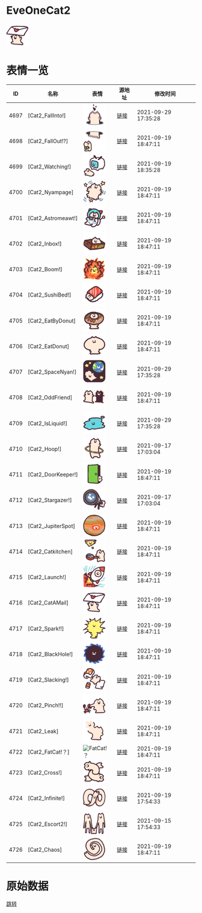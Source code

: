 # EveOneCat2

<img src="./cover.png" height="60" alt="cover" />

# 表情一览

|ID|名称|表情|源地址|修改时间|
|----|----|----|----|----|
|4697|[Cat2_FallInto!]|<img src="./pic/004697_%5BCat2_FallInto!%5D.png" height="60" alt="FallInto!"/>|[链接](http://i0.hdslb.com/bfs/emote/bedf0319ecdda83e44bed47b44f532f951504da8.png)|2021-09-29 17:35:28|
|4698|[Cat2_FallOut!?]|<img src="./pic/004698_%5BCat2_FallOut!_%5D.png" height="60" alt="FallOut!?"/>|[链接](http://i0.hdslb.com/bfs/emote/268ffaf3857c930d381327f3979dcc432f4f144e.png)|2021-09-19 18:47:11|
|4699|[Cat2_Watching!]|<img src="./pic/004699_%5BCat2_Watching!%5D.png" height="60" alt="Watching!"/>|[链接](http://i0.hdslb.com/bfs/emote/31d0a5143e62c947c1787aa29a3c31f27a722f1a.png)|2021-09-19 18:35:28|
|4700|[Cat2_Nyampage]|<img src="./pic/004700_%5BCat2_Nyampage%5D.png" height="60" alt="Nyampage"/>|[链接](http://i0.hdslb.com/bfs/emote/0f9b0427c487c88a0d155c97d1f14b758729305b.png)|2021-09-19 18:47:11|
|4701|[Cat2_Astromeawt!]|<img src="./pic/004701_%5BCat2_Astromeawt!%5D.png" height="60" alt="Astromeawt!"/>|[链接](http://i0.hdslb.com/bfs/emote/2381ef91f67edca67d567433081662faaa8e385d.png)|2021-09-19 18:47:11|
|4702|[Cat2_Inbox!]|<img src="./pic/004702_%5BCat2_Inbox!%5D.png" height="60" alt="Inbox!"/>|[链接](http://i0.hdslb.com/bfs/emote/ffb53a2317ceb05c46aecb1ed50a973c95104ff2.png)|2021-09-19 18:47:11|
|4703|[Cat2_Boom!]|<img src="./pic/004703_%5BCat2_Boom!%5D.png" height="60" alt="Boom!"/>|[链接](http://i0.hdslb.com/bfs/emote/674bb1649556940aea37a5f7d674b1218ed7917c.png)|2021-09-19 18:47:11|
|4704|[Cat2_SushiBed!]|<img src="./pic/004704_%5BCat2_SushiBed!%5D.png" height="60" alt="SushiBed!"/>|[链接](http://i0.hdslb.com/bfs/emote/a704c6e9ff9434fa39f91dd70e59cf93d2e620f6.png)|2021-09-19 18:47:11|
|4705|[Cat2_EatByDonut]|<img src="./pic/004705_%5BCat2_EatByDonut%5D.png" height="60" alt="EatByDonut"/>|[链接](http://i0.hdslb.com/bfs/emote/34a5fd5c1b1626ca20aa6476f69efaba2d344cee.png)|2021-09-19 18:47:11|
|4706|[Cat2_EatDonut]|<img src="./pic/004706_%5BCat2_EatDonut%5D.png" height="60" alt="EatDonut"/>|[链接](http://i0.hdslb.com/bfs/emote/728105d30440dfa58d87e25275c3b0097e11e017.png)|2021-09-19 18:47:11|
|4707|[Cat2_SpaceNyan!]|<img src="./pic/004707_%5BCat2_SpaceNyan!%5D.png" height="60" alt="SpaceNyan!"/>|[链接](http://i0.hdslb.com/bfs/emote/de66c62c6795d70bfb3b7dc73b4663766e86afdf.png)|2021-09-29 17:35:28|
|4708|[Cat2_OddFriend]|<img src="./pic/004708_%5BCat2_OddFriend%5D.png" height="60" alt="OddFriend"/>|[链接](http://i0.hdslb.com/bfs/emote/fd5605fada9c16fbca0bd34ca37463b137b40c29.png)|2021-09-19 18:47:11|
|4709|[Cat2_IsLiquid!]|<img src="./pic/004709_%5BCat2_IsLiquid!%5D.png" height="60" alt="IsLiquid!"/>|[链接](http://i0.hdslb.com/bfs/emote/9b468c1ab476c71d5beb48a401e17197b0580dd6.png)|2021-09-29 17:35:28|
|4710|[Cat2_Hoop!]|<img src="./pic/004710_%5BCat2_Hoop!%5D.png" height="60" alt="Hoop!"/>|[链接](http://i0.hdslb.com/bfs/emote/82b6eccd465642572eb08a59343e053c2856f547.png)|2021-09-17 17:03:04|
|4711|[Cat2_DoorKeeper!]|<img src="./pic/004711_%5BCat2_DoorKeeper!%5D.png" height="60" alt="DoorKeeper!"/>|[链接](http://i0.hdslb.com/bfs/emote/cd692374a40ecf29d964c075b1564ebb83873645.png)|2021-09-19 18:47:11|
|4712|[Cat2_Stargazer!]|<img src="./pic/004712_%5BCat2_Stargazer!%5D.png" height="60" alt="Stargazer!"/>|[链接](http://i0.hdslb.com/bfs/emote/b54d90078fc78099305c55eb4c481cefc211a04d.png)|2021-09-17 17:03:04|
|4713|[Cat2_JupiterSpot]|<img src="./pic/004713_%5BCat2_JupiterSpot%5D.png" height="60" alt="JupiterSpot"/>|[链接](http://i0.hdslb.com/bfs/emote/71639bf7b29c340e707d548f35617fabe1887ddd.png)|2021-09-19 18:47:11|
|4714|[Cat2_Catkitchen]|<img src="./pic/004714_%5BCat2_Catkitchen%5D.png" height="60" alt="Catkitchen"/>|[链接](http://i0.hdslb.com/bfs/emote/5cc6ac4862f3b13d7f0a196c2ccdef9e86e9b072.png)|2021-09-19 18:47:11|
|4715|[Cat2_Launch!]|<img src="./pic/004715_%5BCat2_Launch!%5D.png" height="60" alt="Launch!"/>|[链接](http://i0.hdslb.com/bfs/emote/0544bd2134f5513c0cfb7b86b2f8d296f4b2b3cd.png)|2021-09-19 18:47:11|
|4716|[Cat2_CatAMail]|<img src="./pic/004716_%5BCat2_CatAMail%5D.png" height="60" alt="CatAMail"/>|[链接](http://i0.hdslb.com/bfs/emote/d33e6a2e9e7c7ee326a808bec2a9b2553a239b29.png)|2021-09-19 18:47:11|
|4717|[Cat2_Spark!!]|<img src="./pic/004717_%5BCat2_Spark!!%5D.png" height="60" alt="Spark!!"/>|[链接](http://i0.hdslb.com/bfs/emote/dfee1d9bb702d0861ca070fddd66a1644ca2fe10.png)|2021-09-19 18:47:11|
|4718|[Cat2_BlackHole!]|<img src="./pic/004718_%5BCat2_BlackHole!%5D.png" height="60" alt="BlackHole!"/>|[链接](http://i0.hdslb.com/bfs/emote/6e1567472cf8b049a3549839db3daf8382fd6e8c.png)|2021-09-19 18:47:11|
|4719|[Cat2_Slacking!]|<img src="./pic/004719_%5BCat2_Slacking!%5D.png" height="60" alt="Slacking!"/>|[链接](http://i0.hdslb.com/bfs/emote/5c391de862eb72e553dcf572553b3cf4da60b26f.png)|2021-09-19 18:47:11|
|4720|[Cat2_Pinch!!]|<img src="./pic/004720_%5BCat2_Pinch!!%5D.png" height="60" alt="Pinch!!"/>|[链接](http://i0.hdslb.com/bfs/emote/fc4cf13386597587935058ba7477d9abec7aa60b.png)|2021-09-19 18:47:11|
|4721|[Cat2_Leak]|<img src="./pic/004721_%5BCat2_Leak%5D.png" height="60" alt="Leak"/>|[链接](http://i0.hdslb.com/bfs/emote/9695b9ecc000641e30307a1ed36fc9e44c30c733.png)|2021-09-19 18:47:11|
|4722|[Cat2_FatCat!？]|<img src="./pic/004722_%5BCat2_FatCat!？%5D.png" height="60" alt="FatCat!？"/>|[链接](http://i0.hdslb.com/bfs/emote/b179c69911ede3b173a1d5ff14d754ffc61475b9.png)|2021-09-19 18:47:11|
|4723|[Cat2_Cross!]|<img src="./pic/004723_%5BCat2_Cross!%5D.png" height="60" alt="Cross!"/>|[链接](http://i0.hdslb.com/bfs/emote/e6c56d41cedefec3ed8a75c65a38f47e7a929c93.png)|2021-09-19 18:47:11|
|4724|[Cat2_Infinite!]|<img src="./pic/004724_%5BCat2_Infinite!%5D.png" height="60" alt="Infinite!"/>|[链接](http://i0.hdslb.com/bfs/emote/39c95f6d66c1e071d5148e75931bee4b21866e10.png)|2021-09-19 17:54:33|
|4725|[Cat2_Escort2!]|<img src="./pic/004725_%5BCat2_Escort2!%5D.png" height="60" alt="Escort2!"/>|[链接](http://i0.hdslb.com/bfs/emote/d24ce946a69ce3a7149a206eab934794ac510d8e.png)|2021-09-15 17:54:33|
|4726|[Cat2_Chaos]|<img src="./pic/004726_%5BCat2_Chaos%5D.png" height="60" alt="Chaos"/>|[链接](http://i0.hdslb.com/bfs/emote/4185cd6f61ac5f04d00c902be94b3497b79b5a2a.png)|2021-09-19 18:47:11|

# 原始数据

[跳转](./raw.json)

